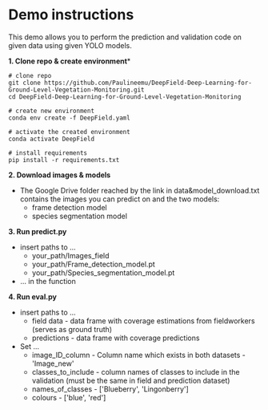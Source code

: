 # Demo instructions 

This demo allows you to perform the prediction and validation code on given data using given YOLO models. 

**1. Clone repo & create environment***
```
# clone repo
git clone https://github.com/Paulineemu/DeepField-Deep-Learning-for-Ground-Level-Vegetation-Monitoring.git
cd DeepField-Deep-Learning-for-Ground-Level-Vegetation-Monitoring

# create new environment
conda env create -f DeepField.yaml

# activate the created environment
conda activate DeepField

# install requirements
pip install -r requirements.txt
```
**2. Download images & models**
  - The Google Drive folder reached by the link in data&model_download.txt contains the images you can predict on and the two models:
    - frame detection model
    - species segmentation model

**3. Run predict.py**
  - insert paths to ...
    - your_path/Images_field
    - your_path/Frame_detection_model.pt
    - your_path/Species_segmentation_model.pt
  - ... in the function

**4. Run eval.py**
  - insert paths to ...
    - field data - data frame with coverage estimations from fieldworkers (serves as ground truth)
    - predictions - data frame with coverage predictions
  - Set ...
    - image_ID_column - Column name which exists in both datasets - 'Image_new'
    - classes_to_include - column names of classes to include in the validation (must be the same in field and prediction dataset)
    - names_of_classes - ['Blueberry', 'Lingonberry']
    - colours - ['blue', 'red']


